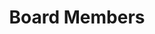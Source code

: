 ---
templateKey: member-page
path: /member
title: Board Members
ruth: "I was so angry with the Detroit Public Schools and the Detroit and Wayne County Mental Health Services for not meeting my son Clifton's needs. I felt that I had to release the anger and stress of not being able to help my only child. I attempted to recruit other special need parents to form a board of directors; they were not interested. I kept on asking parents and people I would run into at the doctor’s office, town halls, and parent & teacher meetings at schools. When I met three people who felt the same way, then I contacted the Neighborhood Service Organization (NSO) Developmental Unit. The only thing that I knew was that I wanted to form an organization to serve the Developmentally Delayed students to provide with emotional and educational needs. The NSO filed the necessary paperwork for the organization, which is today known as Independent Living Housing, Inc. This organization responded to an unmet need of the community. It is tailored to help children and adults in the city of Detroit to be or have the opportunity to be productive citizens. 

I have over thirty years of experience advocating for my son and working with the Developmentally Delayed and Mentally ill population. I worked for 27 years in the A & P & Farmer Jack Supermarkets in the capacity of cashier, bookkeeper and manager. I bring to this organization a wealth of knowledge in customer services and the general public at large. I have two and half years of general studies and a certificate in mental health from the Wayne county community college"
chantal: "Chantal Moore has been with Independent Living Housing since 2014. She currently serves on the Board of Directors in the role of fundraising Chairman. 
Chantal attended the University of Michigan where she pursued a Bachelor’s of Science degree in Organizational Studies. She participated in the undergraduate research program and studied higher education access in urban areas. Studying this and seeing the lack of programs and information for youths in high risk urban areas motivated Chantal become more involved in her community. Chantal started working with Starfish Family Services in her hometown of Inkster, MI as a volunteer and mentor. Chantal also worked with Detroit Public School district to become a Mentor to young women who were on the verge of becoming high school dropouts. She has made it her life's work to ensure all children have an opportunity to experience quality education, and founded the nonprofit organization Creating Positive Pathways to provide disadvantaged youths access to college education. Chantal had over an eight-year career in the banking and tax preparation industry by holding leadership positions at PNC Bank, H&R; Block and the Federal Reserve Bank of Chicago. She brings her financial services background in helping serve as the Fundraising board with Independent Living Housing. Chantal is currently employed as an airport operations supervisor with JetBlue Airways. JetBlue airways currently serves over 87 destinations and is New York's \"Hometown Airline\". They stand on a platform of \"bringing humanity back to air travel\" and ensure that they make a difference in every community that they fly to. This is one of the reasons that Chantal has made her career switch to the airline industry with JetBlue because they hold the same values of caring for others. Chantal enjoys running and recently participated in the Long Beach Marathon and is looking forward to being a participant in the Los Angeles Triathlon. She spends the majority of her time with her beautiful daughters and serving as Troop Leader for their Girl Scout Troop. Chantal also enjoys traveling is always looking for the next destination to explore!"
pamela: "Manager-Auto Club Trust, FSB Michigan
Metropolitan Detroit
AAA of Michigan

As the Manager at AAA of Michigan’s first and only Bank, Pamela Hines provides customers with over 27 years of banking expertise in personal finance specializing in consumer and commercial products. She has more than 30 years dedicated to helping customers in and around the city of Detroit. She understands the business needs and expectations of the residents and dedicates both her professional and personal time to assist those needs particularly of the underserved communities.

A fearless leader, Hines’ career has spanned across several banks to include, Chase, Bank of America, and First of America (now PNC). Her primary responsibilities have been to educate and assist her customers in the financial arena; gathering, maintaining, and growing assets by increasing bank deposits, investments and originating consumer and commercial loans. She manages and controls all aspects of her branch bank operations by ensuring the effective, efficient, and economical utilization of resources as well as planning for the future of the bank. Also she defines standards, reviews, and evaluates her team’s delivery of excellent customer experiences in order to improve her banks’ brand presence. Additionally, she has presented over 50 Financial Literacy Classes to help people increase their knowledge in the areas of credit, banking, and financial responsibility.

Just as the bank stands firmly by their motto \"Expect Something More,\" so does Pamela Hines. She full heartedly serves her community by actively participating on both local and regional non-profit organizations. Currently, Hines serves as the treasurer and board member for Independent Living Housing Association and also a board member for Urban Investment Corporation. She takes great pride in participating with the Pontiac Optimist Club, Lunch Bag Love, Reading Works, and Communities of Hope."
tyrone: "Tyrone Maurice Anderson has been on the board of Independent Housing Living (IHL) since 2013. He currently serves as Certified Trainer and Unit Leader at Fiat Chrysler Automobiles (FCA) where he has been employed for nearly 2 years. In this short timeframe with the company, he has been responsible for implementing numerous initiatives that have led to increased team engagement, operational efficiency, and cost savings to the tune of nearly $400k. In June 2015, Anderson was tapped by leadership to train management and associate level staff on the company’s new production data operating system. He brings a wealth of experience, a strong knowledge base, and a knack for galvanizing individuals into highly effective teams. Prior to his employment at FCA, Tyrone was the lead financial analyst at The Detroit Housing Commission. During his tenure with the housing commission he launched a new payroll system, drafted/updated HR and finance company policies and procedures, facilitated external audits, and played a pivotal role in the conversion of the company wide ERP system. The basis of his professional experience was formed during his time serving in the role of external auditor at Deloitte & Touche. Mr. Anderson holds a Bachelor of Science in Business Administration concentrated in the study of Accountancy from Wayne State University in Detroit and Executive MBA from the Eli Broad College of Business at Michigan State University. He has a passion for community building and seeks to rebuild, revitalize, and invigorate the City of Detroit from an economic, family centric and civic perspective. To this end, Tyrone has given to his time, talent and financial resources to various community focused nonprofit organizations. To further assist these need based organizations, Anderson founded and launched, The Way Forward Consulting, LLC in 2013 to provide grant application assistance at a reasonable rate to various 501(c)3 organizations."
kristal: "Kristal Anderson was born and raised on the west side of Detroit. She graduated from Oakland University in 2001 with a bachelor's degree in Journalism. Kristal has had articles published in \"Village Life\", the employee newsletter of Presbyterian Villages of Michigan, \"Metro Parent Magazine\", and \"The Oakland Post,\" Oakland University's campus newspaper. Kristal enjoys writing feature and news stories, persuasive essays, editorials, and inspirational human interests pieces. Samples of her work can be found at faithrace2010.wordpress.com. Kristal is also a poet and enjoys sharing her poems at a monthly open mic event called The Peaceful Poetic Place. Kristal and her husband have been married for 11 years and attend church at Evangel Ministries. In her spare time, Kristal enjoy running, biking, and helping out family, friends, and community. Her ultimate goal is to publish a book of poems and create a Christian magazine for Detroit."

beverly: "Beverly Rugley McClore serves on the Board of Director of Independent Living Housing Inc. since the Spring of 2019. She is presently pursuing a career as a freelance writer with her nonfiction novel “No Fear Here”. Her professional career started in 1974, receiving her first certification as a Medical Office Assistant from Davis’s School of Medical Assistant on Broadway Ave. Detroit, Michigan. She has achieved numerous certifications for Bookkeeping, Computers and On-The-Job-Trainings equipping her for the Entrepreneur Way of Lifestyle. She is currently working towards achieving a bachelor’s degree. In 1992 she met her husband and combined  their skills of Designer Upholstery/Hair/Fabric Artistic Creations called “Studio One Unique Designs”. In 2000, she submitted a proposal to Wayne County Community District and was granted the opportunity to teach hundreds of students a Self-Create Curriculum and Teaching Manual called “ The Book Look Aka Look in the Book”. The curriculum is a combination of ethnomathematics, motivational and professional ethics for results in excellent customer service. As a native Detroiter, Beverly fell in love with non-profits because her own life had been saved by one during the 70”s, when drugs, poverty and juvenile delinquency was critical. “They gave us incentives with trips, horseback riding in Canada, go cart riding, arts and crafts with a goody store onsite. They did this to encourage our interest in school and life. They provided us with the  tools for positive self-esteem and motivation” Beverly recalls gratefully. In 2013, she became an Ordained Inner Healing Minister, who after receiving instructional Inner Healing therapy since 2005 felt inspired to help the learning disabled/mentally challenged change the way they see themselves thus changing the world’s opinion of these unique people forever."
collin: "Collin McDonough has spent the last six-and-a-half years working in state government, politics, and for a think tank. He graduated from Michigan State University in 2013 with his Bachelor’s degree in Political Science/Prelaw. He is currently a JD/MA-Economics candidate at Wayne State University and an MS-Applied Data Science candidate at Syracuse University. He serves as a Senior Advisor and Polling Analyst at Data for Progress."
---